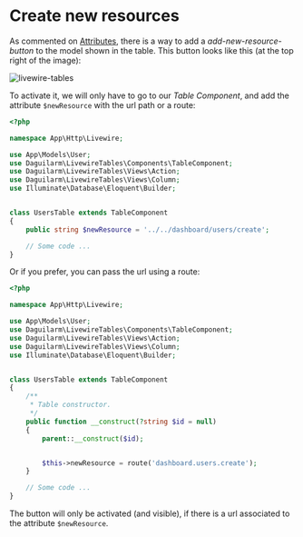 # Create new resources

As commented on [Attributes](en/basics/attributes.md), there is a way to add a  *add-new-resource-button* to the model shown in the table. This button looks like this (at the top right of the image):

![livewire-tables](../../../_media/new-resource.png ':class=thumbnail')

To activate it, we will only have to go to our *Table Component*, and add the attribute `$newResource` with the url path or a route:

```php 
<?php

namespace App\Http\Livewire;

use App\Models\User;
use Daguilarm\LivewireTables\Components\TableComponent;
use Daguilarm\LivewireTables\Views\Action;
use Daguilarm\LivewireTables\Views\Column;
use Illuminate\Database\Eloquent\Builder;


class UsersTable extends TableComponent
{
    public string $newResource = '../../dashboard/users/create';

    // Some code ...
}
```

Or if you prefer, you can pass the url using a route:

```php 
<?php

namespace App\Http\Livewire;

use App\Models\User;
use Daguilarm\LivewireTables\Components\TableComponent;
use Daguilarm\LivewireTables\Views\Action;
use Daguilarm\LivewireTables\Views\Column;
use Illuminate\Database\Eloquent\Builder;


class UsersTable extends TableComponent
{
    /**
     * Table constructor.
     */
    public function __construct(?string $id = null)
    {
        parent::__construct($id);


        $this->newResource = route('dashboard.users.create');
    }

    // Some code ...
}
```

The button will only be activated (and visible), if there is a url associated to the attribute `$newResource`.
